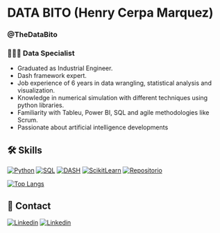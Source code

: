 
# DATA BITO (Henry Cerpa Marquez)
### @TheDataBito
### 👨🏽‍💼 Data Specialist

- Graduated as Industrial Engineer. 
- Dash framework expert. 
- Job experience of 6 years in data wrangling, statistical analysis and visualization. 
- Knowledge in numerical simulation with different techniques using python libraries. 
- Familiarity with Tableu, Power BI, SQL and agile methodologies like Scrum. 
- Passionate about artificial intelligence developments

## 🛠️ Skills

[![Python](https://img.shields.io/badge/Python-0d1117?style=for-the-badge&logo=Python&logoColor=white&labelColor=101010)](https://www.python.org/)
[![SQL](https://img.shields.io/badge/SQL-0d1117?style=for-the-badge&logo=Liquibase&logoColor=white&labelColor=101010)](https://es.wikipedia.org/wiki/SQL)
[![DASH](https://img.shields.io/badge/DASH-0d1117?style=for-the-badge&logo=DASH&logoColor=white&labelColor=101010)](https://dash.plotly.com/)
[![ScikitLearn](https://img.shields.io/badge/ScikitLearn-0d1117?style=for-the-badge&logo=ScikitLearn&logoColor=white&labelColor=101010)](https://scikit-learn.org/stable/)
[![Repositorio](https://img.shields.io/badge/Repositorio-0d1117?style=for-the-badge&logo=GitHub&logoColor=white&labelColor=101010)](https://github.com/thedatabito?tab=repositories)


[![Top Langs](https://github-readme-stats.vercel.app/api/top-langs/?username=thedatabito&layout=compact)](https://github.com/anuraghazra/github-readme-stats)

## 💼 Contact

[![Linkedin](https://img.shields.io/badge/@thedatabito-0d1117?style=for-the-badge&logo=Linkedin&logoColor=white&labelColor=101010)](https://www.linkedin.com/in/thedatabito)
[![Linkedin](https://img.shields.io/badge/www.thedatabito.com-0d1117?style=for-the-badge&logo=chrome&logoColor=white&labelColor=101010)](https://www.thedatabito.com)
